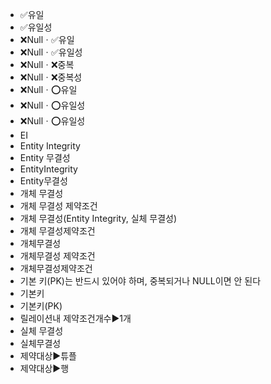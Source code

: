 ﻿- ✅유일
- ✅유일성
- ❌Nullㆍ✅유일
- ❌Nullㆍ✅유일성
- ❌Nullㆍ❌중복
- ❌Nullㆍ❌중복성
- ❌Nullㆍ⭕유일
- ❌Nullㆍ⭕유일성
- ❌Nullㆍ⭕유일성
- EI
- Entity Integrity
- Entity 무결성
- EntityIntegrity
- Entity무결성
- 개체 무결성
- 개체 무결성 제약조건
- 개체 무결성(Entity Integrity, 실체 무결성) 
- 개체 무결성제약조건
- 개체무결성
- 개체무결성 제약조건
- 개체무결성제약조건
- 기본 키(PK)는 반드시 있어야 하며, 중복되거나 NULL이면 안 된다
- 기본키
- 기본키(PK)
- 릴레이션내 제약조건개수▶️1개
- 실체 무결성
- 실체무결성
- 제약대상▶️튜플
- 제약대상▶️행
